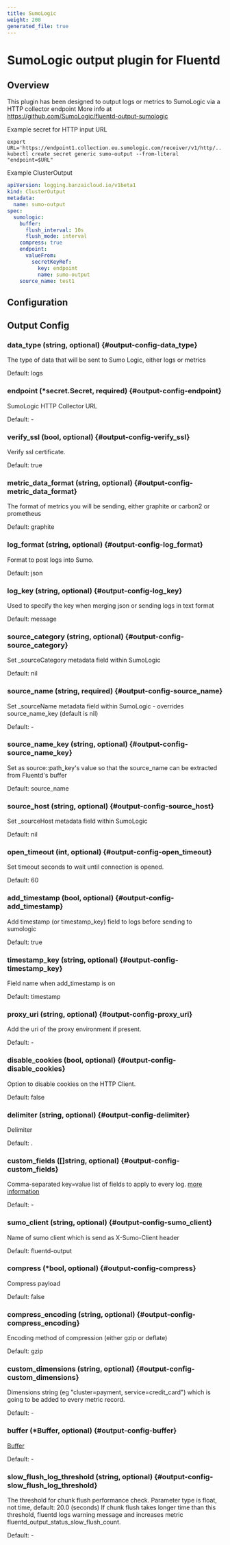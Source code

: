 ```yaml
---
title: SumoLogic
weight: 200
generated_file: true
---
```


# SumoLogic output plugin for Fluentd
## Overview
This plugin has been designed to output logs or metrics to SumoLogic via a HTTP collector endpoint
More info at https://github.com/SumoLogic/fluentd-output-sumologic

Example secret for HTTP input URL

```
export URL='https://endpoint1.collection.eu.sumologic.com/receiver/v1/http/.......'
kubectl create secret generic sumo-output --from-literal "endpoint=$URL"
```

 Example ClusterOutput

```yaml
apiVersion: logging.banzaicloud.io/v1beta1
kind: ClusterOutput
metadata:
  name: sumo-output
spec:
  sumologic:
    buffer:
      flush_interval: 10s
      flush_mode: interval
    compress: true
    endpoint:
      valueFrom:
        secretKeyRef:
          key: endpoint
          name: sumo-output
    source_name: test1
```

## Configuration
## Output Config

### data_type (string, optional) {#output-config-data_type}

The type of data that will be sent to Sumo Logic, either logs or metrics  

Default:  logs

### endpoint (*secret.Secret, required) {#output-config-endpoint}

SumoLogic HTTP Collector URL 

Default: -

### verify_ssl (bool, optional) {#output-config-verify_ssl}

Verify ssl certificate.  

Default:  true

### metric_data_format (string, optional) {#output-config-metric_data_format}

The format of metrics you will be sending, either graphite or carbon2 or prometheus  

Default:  graphite

### log_format (string, optional) {#output-config-log_format}

Format to post logs into Sumo.  

Default:  json

### log_key (string, optional) {#output-config-log_key}

Used to specify the key when merging json or sending logs in text format  

Default:  message

### source_category (string, optional) {#output-config-source_category}

Set _sourceCategory metadata field within SumoLogic  

Default:  nil

### source_name (string, required) {#output-config-source_name}

Set _sourceName metadata field within SumoLogic - overrides source_name_key (default is nil) 

Default: -

### source_name_key (string, optional) {#output-config-source_name_key}

Set as source::path_key's value so that the source_name can be extracted from Fluentd's buffer  

Default:  source_name

### source_host (string, optional) {#output-config-source_host}

Set _sourceHost metadata field within SumoLogic  

Default:  nil

### open_timeout (int, optional) {#output-config-open_timeout}

Set timeout seconds to wait until connection is opened.  

Default:  60

### add_timestamp (bool, optional) {#output-config-add_timestamp}

Add timestamp (or timestamp_key) field to logs before sending to sumologic  

Default:  true

### timestamp_key (string, optional) {#output-config-timestamp_key}

Field name when add_timestamp is on  

Default:  timestamp

### proxy_uri (string, optional) {#output-config-proxy_uri}

Add the uri of the proxy environment if present. 

Default: -

### disable_cookies (bool, optional) {#output-config-disable_cookies}

Option to disable cookies on the HTTP Client.  

Default:  false

### delimiter (string, optional) {#output-config-delimiter}

Delimiter  

Default:  .

### custom_fields ([]string, optional) {#output-config-custom_fields}

Comma-separated key=value list of fields to apply to every log. [more information](https://help.sumologic.com/Manage/Fields#http-source-fields) 

Default: -

### sumo_client (string, optional) {#output-config-sumo_client}

Name of sumo client which is send as X-Sumo-Client header  

Default:  fluentd-output

### compress (*bool, optional) {#output-config-compress}

Compress payload  

Default:  false

### compress_encoding (string, optional) {#output-config-compress_encoding}

Encoding method of compression (either gzip or deflate)  

Default:  gzip

### custom_dimensions (string, optional) {#output-config-custom_dimensions}

Dimensions string (eg "cluster=payment, service=credit_card") which is going to be added to every metric record. 

Default: -

### buffer (*Buffer, optional) {#output-config-buffer}

[Buffer](../buffer/) 

Default: -

### slow_flush_log_threshold (string, optional) {#output-config-slow_flush_log_threshold}

The threshold for chunk flush performance check. Parameter type is float, not time, default: 20.0 (seconds) If chunk flush takes longer time than this threshold, fluentd logs warning message and increases metric fluentd_output_status_slow_flush_count. 

Default: -


